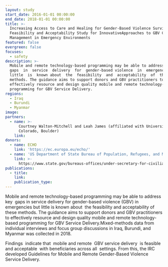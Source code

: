 ```yaml
---
layout: study
start_date: 2016-01-01 00:00:00
end_date: 2018-01-01 00:00:00
title: >-
  Increasing Access to Care and Healing for Gender-Based Violence Survivors: a
  Feasibility and Acceptability Study for InnovativeApproaches to GBV Case
  Management in Emergency Environments
featured: false
evergreen: false
focuses:
  - safety
description: >-
  Mobile and remote technology-based programming may be able to address key 
  gaps  in  service  delivery  for  gender-based violence  in  emergencies  but 
  little  is  known about  the  feasibility  and  acceptability  of  these 
  methods. The guidance aims to support donors and GBV practitioners to
  effectively resource and design quality mobile and remote technology-based
  programming for GBV Service Delivery.
regions:
  - Iraq
  - Burundi
  - Myanmar
image:
partners:
  - name: >-
      Courtney Walton-Mitchell and Leah James (affiliated with University of
      Colorado, Boulder)
    link:
donors:
  - name: ECHO
    link: 'https://ec.europa.eu/echo/'
  - name: 'US Department of State Bureau of Population, Refugees, and Migration'
    link: >-
      https://www.state.gov/bureaus-offices/under-secretary-for-civilian-security-democracy-and-human-rights/bureau-of-population-refugees-and-migration/
publications:
  - title:
    link:
    publication_type:
---
```


Mobile and remote technology-based programming may be able to address key&nbsp; gaps in service delivery for gender-based violence (GBV) in emergencies but little is known about&nbsp; the feasibility and acceptability of these methods. The guidance aims to support donors and GBV practitioners to effectively resource and design quality mobile and remote technology-based programming for GBV Service Delivery.Mixed-methods data from individual interviews and focus group discussions in Iraq, Burundi, and Myanmar was collected in 2018.&nbsp;&nbsp;

Findings&nbsp; indicate that&nbsp; mobile and remote&nbsp; GBV service delivery&nbsp; is feasible and acceptable&nbsp; with beneficiaries across all&nbsp; settings. From this, the IRC developed Guidelines for Mobile and Remote Gender-Based Violence Service Delivery.